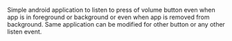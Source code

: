 Simple android application to listen to press of volume button even when app is in foreground or background or even when app is removed from background.
Same application can be modified for other button or any other listen event.
